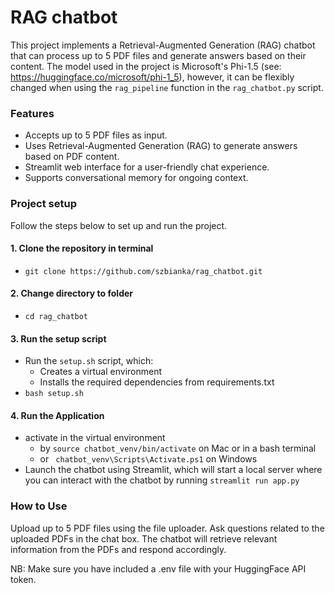 # RAG chatbot

This project implements a Retrieval-Augmented Generation (RAG) chatbot that can process up to 5 PDF files and generate answers based on their content.
The model used in the project is Microsoft's Phi-1.5 (see: https://huggingface.co/microsoft/phi-1_5), however, it can be flexibly changed when using the ```rag_pipeline``` function in the ```rag_chatbot.py``` script.

### Features
- Accepts up to 5 PDF files as input.
- Uses Retrieval-Augmented Generation (RAG) to generate answers based on PDF content.
- Streamlit web interface for a user-friendly chat experience.
- Supports conversational memory for ongoing context.

### Project setup
Follow the steps below to set up and run the project.

#### 1. Clone the repository in terminal
  - ``` git clone https://github.com/szbianka/rag_chatbot.git ```
#### 2. Change directory to folder
  - ```cd rag_chatbot```
#### 3. Run the setup script
  - Run the ```setup.sh``` script, which:
    - Creates a virtual environment
    - Installs the required dependencies from requirements.txt
  - ```bash setup.sh```
#### 4. Run the Application
  - activate in the virtual environment
    - by ``` source chatbot_venv/bin/activate ``` on Mac or in a bash terminal
    - or ``` chatbot_venv\Scripts\Activate.ps1``` on Windows
  - Launch the chatbot using Streamlit, which will start a local server where you can interact with the chatbot by running ```streamlit run app.py```

### How to Use
Upload up to 5 PDF files using the file uploader.
Ask questions related to the uploaded PDFs in the chat box.
The chatbot will retrieve relevant information from the PDFs and respond accordingly.

NB: Make sure you have included a .env file with your HuggingFace API token.
